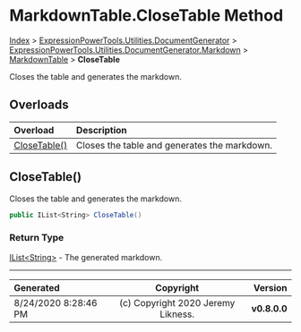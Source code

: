 ﻿# MarkdownTable.CloseTable Method

[Index](../index.md) > [ExpressionPowerTools.Utilities.DocumentGenerator](ExpressionPowerTools.Utilities.DocumentGenerator.a.md) > [ExpressionPowerTools.Utilities.DocumentGenerator.Markdown](ExpressionPowerTools.Utilities.DocumentGenerator.Markdown.n.md) > [MarkdownTable](ExpressionPowerTools.Utilities.DocumentGenerator.Markdown.MarkdownTable.cs.md) > **CloseTable**

Closes the table and generates the markdown.

## Overloads

| Overload | Description |
| :-- | :-- |
| [CloseTable()](#closetable) | Closes the table and generates the markdown. |
## CloseTable()

Closes the table and generates the markdown.

```csharp
public IList<String> CloseTable()
```

### Return Type

 [IList&lt;String>](https://docs.microsoft.com/dotnet/api/system.collections.generic.ilist-1)  - The generated markdown.



---

| Generated | Copyright | Version |
| :-- | :-: | --: |
| 8/24/2020 8:28:46 PM | (c) Copyright 2020 Jeremy Likness. | **v0.8.0.0** |
